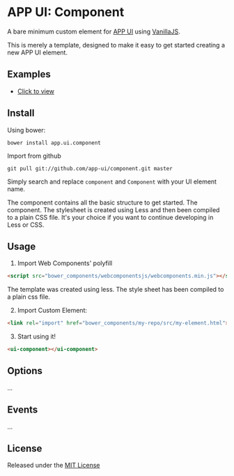 # APP UI: Component

A bare minimum custom element for [APP UI](http://github.com/app-ui) using [VanillaJS](http://vanilla-js.com/).

This is merely a template, designed to make it easy to get started creating a new APP UI element.


## Examples

* [Click to view](./examples/index.html)


## Install

Using bower:
```
bower install app.ui.component
```

Import from github
```
git pull git://github.com/app-ui/component.git master
```

Simply search and replace ```component``` and ```Component``` with your UI element name.

The component contains all the basic structure to get started. The component. The stylesheet is created using Less and then been compiled to a plain CSS file. It's your choice if you want to continue developing in Less or CSS.



## Usage


1. Import Web Components' polyfill


```html
<script src="bower_components/webcomponentsjs/webcomponents.min.js"></script>
```
The template was created using less. The style sheet has been compiled to a plain css file.

2. Import Custom Element:
```html
<link rel="import" href="bower_components/my-repo/src/my-element.html">
```

3. Start using it!

```html
<ui-component></ui-component>
```


## Options

...


## Events

...


## License

Released under the [MIT License](http://makesites.org/licenses/MIT)
